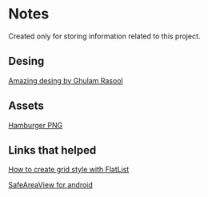 # Notes

Created only for storing information related to this project.

## Desing
[Amazing desing by Ghulam Rasool](https://dribbble.com/shots/14952712-Food-Mobile-App-Design)

## Assets
[Hamburger PNG](https://img2.gratispng.com/20171216/2b4/hamburger-burger-png-image-5a35e0977d5010.2702402215134803435133.jpg)

## Links that helped
[How to create grid style with FlatList](https://oieduardorabelo.medium.com/react-native-criando-grids-com-flatlist-b4eb64e7dcd5)

[SafeAreaView for android](https://docs.expo.dev/versions/v42.0.0/sdk/safe-area-context/)
